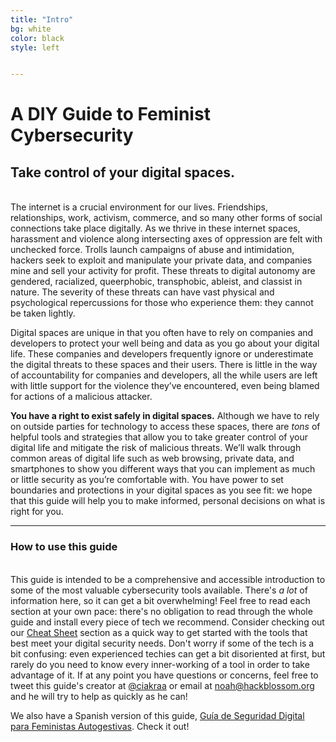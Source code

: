 ```yaml
---
title: "Intro"
bg: white
color: black
style: left


---
```


<h1 class="text-blue">A DIY Guide to Feminist Cybersecurity</h1>
<div class="container center">
	<span class="fa-stack subtlecircle" style="font-size:100px; background:rgba(255,166,0,0.1)">
		<i class="fa fa-circle fa-stack-2x text-white"></i>
		<i class="fa fa-lock fa-stack-1x text-orange"></i>
	</span>
</div>
<p>
	<h2 class="text-blue">Take control of your digital spaces.</h2>
</p>
<br>
The internet is a crucial environment for our lives. Friendships, relationships, work, activism, commerce, and so many other forms of social connections take place digitally. As we thrive in these internet spaces, harassment and violence along intersecting axes of oppression are felt with unchecked force. Trolls launch campaigns of abuse and intimidation, hackers seek to exploit and manipulate your private data, and companies mine and sell your activity for profit. These threats to digital autonomy are gendered, racialized, queerphobic, transphobic, ableist, and classist in nature. The severity of these threats can have vast physical and psychological repercussions for those who experience them: they cannot be taken lightly.

Digital spaces are unique in that you often have to rely on companies and developers to protect your well being and data as you go about your digital life. These companies and developers frequently ignore or underestimate the digital threats to these spaces and their users. There is little in the way of accountability for companies and developers, all the while users are left with little support for the violence they’ve encountered, even being blamed for actions of a malicious attacker.

<strong>You have a right to exist safely in digital spaces.</strong> Although we have to rely on outside parties for technology to access these spaces, there are <em>tons</em> of helpful tools and strategies that allow you to take greater control of your digital life and mitigate the risk of malicious threats. We’ll walk through common areas of digital life such as web browsing, private data, and smartphones to show you different ways that you can implement as much or little security as you’re comfortable with. You have power to set boundaries and protections in your digital spaces as you see fit: we hope that this guide will help you to make informed, personal decisions on what is right for you.

<hr>
<p>
	<h3 class="text-blue">How to use this guide</h3>
</p>
<br>
This guide is intended to be a comprehensive and accessible introduction to some of the most valuable cybersecurity tools available. There's <em>a lot</em> of information here, so it can get a bit overwhelming! Feel free to read each section at your own pace: there's no obligation to read through the whole guide and install every piece of tech we recommend. Consider checking out our <a href="#cheatsheet">Cheat Sheet</a> section as a quick way to get started with the tools that best meet your digital security needs. Don't worry if some of the tech is a bit confusing: even experienced techies can get a bit disoriented at first, but rarely do you need to know every inner-working of a tool in order to take advantage of it. If at any point you have questions or concerns, feel free to tweet this guide's creator at <a href="https://twitter.com/ciakraa">@ciakraa</a> or email at <a href="mailto:noah@hackblossom.org">noah@hackblossom.org</a> and he will try to help as quickly as he can!

We also have a Spanish version of this guide, <a href="https://es.hackblossom.org/cybersecurity/">Guía de Seguridad Digital para Feministas Autogestivas</a>. Check it out!
